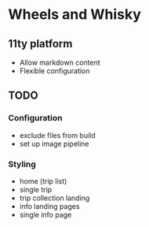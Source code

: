 # Wheels and Whisky

## 11ty platform

- Allow markdown content
- Flexible configuration

## TODO

### Configuration

- exclude files from build
- set up image pipeline

### Styling

- home (trip list)
- single trip
- trip collection landing
- info landing pages
- single info page
